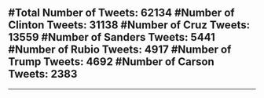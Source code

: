 #Total Number of Tweets: 62134 
#Number of Clinton Tweets: 31138
#Number of Cruz Tweets: 13559
#Number of Sanders Tweets: 5441
#Number of Rubio Tweets: 4917
#Number of Trump Tweets: 4692
#Number of Carson Tweets: 2383
---
---
